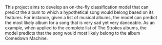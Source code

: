 This project aims to develop an on-the-fly classification model that can predict the album to which a hypothetical song would belong based on its features. For instance, given a list of musical albums, the model can predict the most likely album for a song that is very sad yet very danceable. As an example, when applied to the complete list of The Strokes albums, the model predicts that the song would most likely belong to the album Comedown Machine.
